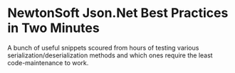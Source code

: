 # NewtonSoft Json.Net Best Practices in Two Minutes
 A bunch of useful snippets scoured from hours of testing various serialization/deserialization methods and which ones require the least code-maintenance to work.
